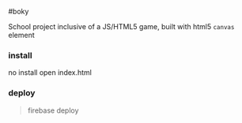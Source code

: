 #boky

School project inclusive of a JS/HTML5 game, built with html5 `canvas` element

### install
no install
open index.html

### deploy
> firebase deploy
